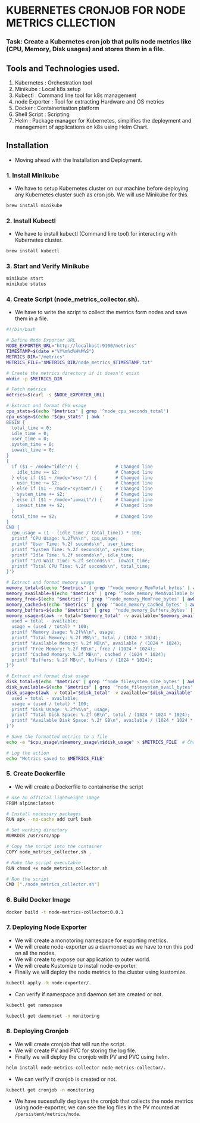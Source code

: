 # KUBERNETES CRONJOB FOR NODE METRICS CLLECTION
### Task: Create a Kubernetes cron job that pulls node metrics like (CPU, Memory, Disk usages) and stores them in a file.

## Tools and Technologies used.
1. Kubernetes : Orchestration tool
2. Minikube : Local k8s setup
3. Kubectl : Command line tool for k8s management
4. node Exporter : Tool for extracting Hardware and OS metrics
5. Docker : Containerisation platform
6. Shell Script : Scripting 
7. Helm :  Package manager for Kubernetes, simplifies the deployment and management of applications on k8s using Helm Chart.

## Installation
- Moving ahead with the Installation and Deployment.

### 1. Install Minikube
- We have to setup Kubernetes cluster on our machine before deploying any Kubernetes cluster such as cron job. We will use Minikube for this.
```sh
brew install minikube
```

### 2. Install Kubectl 
- We have to install kubectl (Command line tool) for interacting with Kubernetes cluster.
```sh
brew install kubectl
```

### 3. Start and Verify Minikube
```sh
minikube start
minikube status
```

### 4. Create Script (node_metrics_collector.sh).
- We have to write the script to collect the metrics form nodes and save them in a file.
```sh
#!/bin/bash

# Define Node Exporter URL
NODE_EXPORTER_URL="http://localhost:9100/metrics"
TIMESTAMP=$(date +"%Y%m%d%H%M%S")
METRICS_DIR="/metrics"
METRICS_FILE="$METRICS_DIR/node_metrics_$TIMESTAMP.txt"

# Create the metrics directory if it doesn't exist
mkdir -p $METRICS_DIR

# Fetch metrics
metrics=$(curl -s $NODE_EXPORTER_URL)

# Extract and format CPU usage
cpu_stats=$(echo "$metrics" | grep '^node_cpu_seconds_total')
cpu_usage=$(echo "$cpu_stats" | awk '
BEGIN {
  total_time = 0;
  idle_time = 0;
  user_time = 0;
  system_time = 0;
  iowait_time = 0;
}
{
  if ($1 ~ /mode="idle"/) {              # Changed line
    idle_time += $2;                     # Changed line
  } else if ($1 ~ /mode="user"/) {       # Changed line
    user_time += $2;                     # Changed line
  } else if ($1 ~ /mode="system"/) {     # Changed line
    system_time += $2;                   # Changed line
  } else if ($1 ~ /mode="iowait"/) {     # Changed line
    iowait_time += $2;                   # Changed line
  }
  total_time += $2;                      # Changed line
}
END {
  cpu_usage = (1 - (idle_time / total_time)) * 100;
  printf "CPU Usage: %.2f%%\n", cpu_usage;
  printf "User Time: %.2f seconds\n", user_time;
  printf "System Time: %.2f seconds\n", system_time;
  printf "Idle Time: %.2f seconds\n", idle_time;
  printf "I/O Wait Time: %.2f seconds\n", iowait_time;
  printf "Total CPU Time: %.2f seconds\n", total_time;
}')

# Extract and format memory usage
memory_total=$(echo "$metrics" | grep '^node_memory_MemTotal_bytes' | awk '{print $2}')
memory_available=$(echo "$metrics" | grep '^node_memory_MemAvailable_bytes' | awk '{print $2}')
memory_free=$(echo "$metrics" | grep '^node_memory_MemFree_bytes' | awk '{print $2}')
memory_cached=$(echo "$metrics" | grep '^node_memory_Cached_bytes' | awk '{print $2}')
memory_buffers=$(echo "$metrics" | grep '^node_memory_Buffers_bytes' | awk '{print $2}')
memory_usage=$(awk -v total="$memory_total" -v available="$memory_available" -v free="$memory_free" -v cached="$memory_cached" -v buffers="$memory_buffers" 'BEGIN {
  used = total - available;
  usage = (used / total) * 100;
  printf "Memory Usage: %.2f%%\n", usage;
  printf "Total Memory: %.2f MB\n", total / (1024 * 1024);
  printf "Available Memory: %.2f MB\n", available / (1024 * 1024);
  printf "Free Memory: %.2f MB\n", free / (1024 * 1024);
  printf "Cached Memory: %.2f MB\n", cached / (1024 * 1024);
  printf "Buffers: %.2f MB\n", buffers / (1024 * 1024);
}')

# Extract and format disk usage
disk_total=$(echo "$metrics" | grep '^node_filesystem_size_bytes' | awk '{total+=$2} END{print total}')  # Changed line
disk_available=$(echo "$metrics" | grep '^node_filesystem_avail_bytes' | awk '{avail+=$2} END{print avail}')  # Changed line
disk_usage=$(awk -v total="$disk_total" -v available="$disk_available" 'BEGIN {
  used = total - available;
  usage = (used / total) * 100;
  printf "Disk Usage: %.2f%%\n", usage;
  printf "Total Disk Space: %.2f GB\n", total / (1024 * 1024 * 1024);
  printf "Available Disk Space: %.2f GB\n", available / (1024 * 1024 * 1024);
}')

# Save the formatted metrics to a file
echo -e "$cpu_usage\n$memory_usage\n$disk_usage" > $METRICS_FILE  # Changed line

# Log the action
echo "Metrics saved to $METRICS_FILE"

```

### 5. Create Dockerfile
- We will create a Dockerfile to containerise the script
```sh
# Use an official lightweight image
FROM alpine:latest

# Install necessary packages
RUN apk --no-cache add curl bash

# Set working directory
WORKDIR /usr/src/app

# Copy the script into the container
COPY node_metrics_collector.sh .

# Make the script executable
RUN chmod +x node_metrics_collector.sh

# Run the script
CMD ["./node_metrics_collector.sh"]

```

### 6. Build Docker Image
```sh
docker build -t node-metrics-collector:0.0.1
```

### 7. Deploying Node Exporter
- We will create a monotoring namespace for exporting metrics.
- We will create node-exporter as a daemonset as we have to run this pod on all the nodes.
- We will create to expose our application to outer world.
- We will create Kustomize to install node-exporter.
- Finally we will deploy the node metrics to the cluster using kustomize.
```sh
kubectl apply -k node-exporter/.
```

- Can verify if namespace and daemon set are created or not.
```sh
kubectl get namespace
```
```sh
kubectl get daemonset -n monitoring
```
### 8. Deploying Cronjob
- We will create cronjob that will run the script.
- We will create PV and PVC for storing the log file.
- Finally we will deploy the cronjob with PV and PVC using helm.
```sh
helm install node-metrics-collector node-metrics-collector/.
```
- We can verify if cronjob is created or not.

```sh
kubectl get cronjob -n monitoring
```

- We have sucessfully deployes the cronjob that collects the node metrics using node-exporter, we can see the log files in the PV mounted at `/persistent/metrics/node`.


